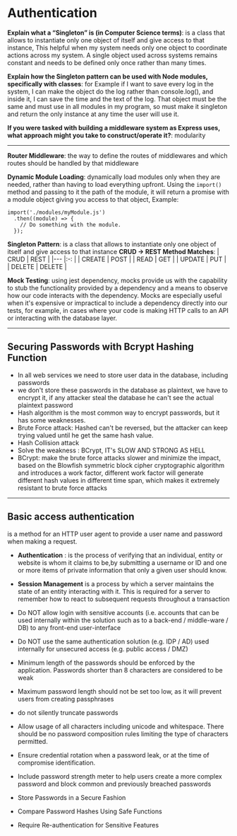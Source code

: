 # Authentication

**Explain what a “Singleton” is (in Computer Science terms)**: is a class that allows to instantiate only one object of itself and give access to that instance, This helpful when my system needs only one object to coordinate actions across my system. A single object used across systems remains constant and needs to be defined only once rather than many times.

**Explain how the Singleton pattern can be used with Node modules, specifically with classes**: for Example if I want to save every log in the system, I can make the object do the log rather than console.log(), and inside it, I can save the time and the text of the log. That object must be the same and must use in all modules in my program, so must make it singleton and return the only instance at any time the user will use it.

**If you were tasked with building a middleware system as Express uses, what approach might you take to construct/operate it?**:
modularity

--------------------------------------------------------------------------
**Router Middleware**: the way to define the routes of middlewares and which routes should be handled by that middleware

**Dynamic Module Loading**: dynamically load modules only when they are needed, rather than having to load everything upfront. Using the `import()` method and passing to it the path of the module, it will return a promise with a module object giving you access to that object, Example:

```
import('./modules/myModule.js')
  .then((module) => {
    // Do something with the module.
  });
```

**Singleton Pattern**: is a class that allows to instantiate only one object of itself and give access to that instance
**CRUD -> REST Method Matches**:
|  CRUD  |  REST  |
|--- |:-: |
|  CREATE  |  POST  |
|  READ  |  GET  |
|  UPDATE  |  PUT  |
|  DELETE  |  DELETE  |

**Mock Testing**: using jest dependency, mocks provide us with the capability to stub the functionality provided by a dependency and a means to observe how our code interacts with the dependency. Mocks are especially useful when it's expensive or impractical to include a dependency directly into our tests, for example, in cases where your code is making HTTP calls to an API or interacting with the database layer.

--------------------------------------------------------------------------

## Securing Passwords with Bcrypt Hashing Function

- In all web services we need to store user data in the database, including passwords
- we don't store these passwords in the database as plaintext, we have to encrypt it, if any attacker steal the database he can't see the actual plaintext password
- Hash algorithm is the most common way to encrypt passwords, but it has some weaknesses.
- Brute Force attack: Hashed can't be reversed, but the attacker can keep trying valued until he get the same hash value.
- Hash Collision attack
- Solve the weakness : BCrypt, IT's SLOW AND STRONG AS HELL
- BCrypt: make the brute force attacks slower and minimize the impact, based on the Blowfish symmetric block cipher cryptographic algorithm and introduces a work factor, different work factor will generate different hash values in different time span, which makes it extremely resistant to brute force attacks

--------------------------------------------------------------------------

## Basic access authentication

is a method for an HTTP user agent to provide a user name and password when making a request.

- **Authentication** : is the process of verifying that an individual, entity or website is whom it claims to be,by submitting a username or ID and one or more items of private information that only a given user should know.
- **Session Management** is a process by which a server maintains the state of an entity interacting with it. This is required for a server to remember how to react to subsequent requests throughout a transaction

- Do NOT allow login with sensitive accounts (i.e. accounts that can be used internally within the solution such as to a back-end / middle-ware / DB) to any front-end user-interface
- Do NOT use the same authentication solution (e.g. IDP / AD) used internally for unsecured access (e.g. public access / DMZ)

- Minimum length of the passwords should be enforced by the application. Passwords shorter than 8 characters are considered to be weak
- Maximum password length should not be set too low, as it will prevent users from creating passphrases
- do not silently truncate passwords
- Allow usage of all characters including unicode and whitespace. There should be no password composition rules limiting the type of characters permitted.
- Ensure credential rotation when a password leak, or at the time of compromise identification.
- Include password strength meter to help users create a more complex password and block common and previously breached passwords
- Store Passwords in a Secure Fashion
- Compare Password Hashes Using Safe Functions
- Require Re-authentication for Sensitive Features

